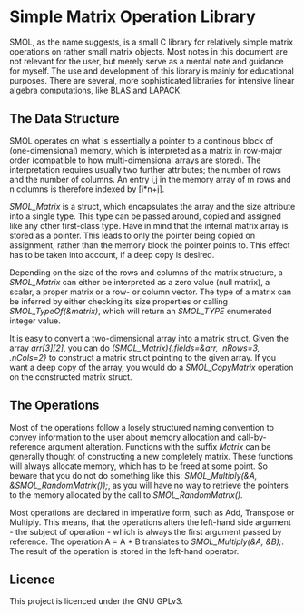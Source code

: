 # Simple Matrix Operation Library

SMOL, as the name suggests, is a small C library for relatively simple matrix operations on rather small matrix objects. 
Most notes in this document are not relevant for the user, but merely serve as a mental note and guidance for myself.
The use and development of this library is mainly for educational purposes. There are several, more sophisticated libraries for intensive linear algebra computations, like BLAS and LAPACK.

## The Data Structure
SMOL operates on what is essentially a pointer to a continous block of (one-dimensional) memory, which is interpreted as a matrix in row-major order (compatible to how multi-dimensional arrays are stored).
The interpretation requires usually two further attributes; the number of rows and the number of columns. 
An entry i,j in the memory array of m rows and n columns is therefore indexed by [i*n+j].

*SMOL_Matrix* is a struct, which encapsulates the array and the size attribute into a single type. This type can be passed around, copied and assigned like any other first-class type.
Have in mind that the internal matrix array is stored as a pointer. This leads to only the pointer being copied on assignment, rather than the memory block the pointer points to. 
This effect has to be taken into account, if a deep copy is desired.

Depending on the size of the rows and columns of the matrix structure, a *SMOL_Matrix* can either be interpreted as a zero value (null matrix), a scalar, 
a proper matrix or a row- or column vector. The type of a matrix can be inferred by either checking its size properties or calling *SMOL_TypeOf(&matrix)*,
which will return an *SMOL_TYPE* enumerated integer value.

It is easy to convert a two-dimensional array into a matrix struct. Given the array *arr[3][2]*, you can do *(SMOL_Matrix){.fields=&arr, .nRows=3, .nCols=2}*
to construct a matrix struct pointing to the given array. If you want a deep copy of the array, you would do a *SMOL_CopyMatrix* operation on the constructed matrix struct.

## The Operations
Most of the operations follow a losely structured naming convention to convey information to the user about memory allocation and call-by-reference argument alteration.
Functions with the suffix *Matrix* can be generally thought of constructing a new completely matrix. These functions will always allocate memory, which has to be freed at some point.
So beware that you do not do something like this: *SMOL_Multiply(&A, &SMOL_RandomMatrix());*, as you will have no way to retrieve the pointers to the memory allocated by the call to *SMOL_RandomMatrix()*.

Most operations are declared in imperative form, such as Add, Transpose or Multiply. 
This means, that the operations alters the left-hand side argument - the subject of operation - which is always the first argument passed by reference.
The operation A = A * B translates to *SMOL_Multiply(&A, &B);*. The result of the operation is stored in the left-hand operator.

## Licence
This project is licenced under the GNU GPLv3.


